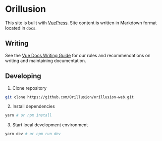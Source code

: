 # Orillusion

This site is built with [VuePress](https://vuepress.vuejs.org/). Site content is written in Markdown format located in `docs`.

## Writing

See the [Vue Docs Writing Guide](https://v3.vuejs.org/guide/writing-guide.html) for our rules and recommendations on writing and maintaining documentation.

## Developing

1. Clone repository

```bash
git clone https://github.com/Orillusion/orillusion-web.git
```

2. Install dependencies

```bash
yarn # or npm install
```

3. Start local development environment

```bash
yarn dev # or npm run dev
```
